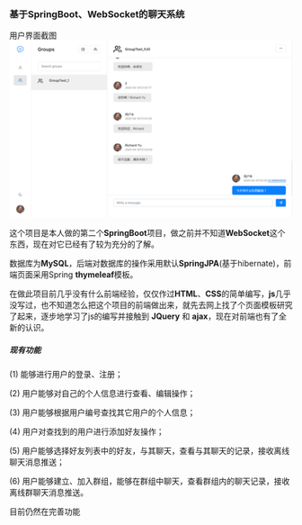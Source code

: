 ### 基于SpringBoot、WebSocket的聊天系统

用户界面截图
![printScreen](src/main/resources/static/printScreen.png)


这个项目是本人做的第二个**SpringBoot**项目，做之前并不知道**WebSocket**这个东西，现在对它已经有了较为充分的了解。

数据库为**MySQL**，后端对数据库的操作采用默认**SpringJPA**(基于hibernate)，前端页面采用Spring **thymeleaf**模板。

在做此项目前几乎没有什么前端经验，仅仅作过**HTML**、**CSS**的简单编写，**js**几乎没写过，也不知道怎么把这个项目的前端做出来，就先去网上找了个页面模板研究了起来，逐步地学习了js的编写并接触到 **JQuery** 和 **ajax**，现在对前端也有了全新的认识。

##### 现有功能

(1) 能够进行用户的登录、注册；

(2) 用户能够对自己的个人信息进行查看、编辑操作；

(3) 用户能够根据用户编号查找其它用户的个人信息；

(4) 用户对查找到的用户进行添加好友操作；

(5) 用户能够选择好友列表中的好友，与其聊天，查看与其聊天的记录，接收离线聊天消息推送；

(6) 用户能够建立、加入群组，能够在群组中聊天，查看群组内的聊天记录，接收离线群聊天消息推送。



目前仍然在完善功能
